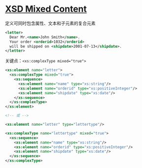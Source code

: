# [XSD Mixed Content](https://www.w3schools.com/xml/schema_complex_mixed.asp)

定义可同时包含属性、文本和子元素的复合元素

```xml
<letter>
  Dear Mr.<name>John Smith</name>.
  Your order <orderid>1032</orderid>
  will be shipped on <shipdate>2001-07-13</shipdate>.
</letter>
```

关键点：`<xs:complexType mixed="true">`

```xml
<xs:element name="letter">
  <xs:complexType mixed="true">
    <xs:sequence>
      <xs:element name="name" type="xs:string"/>
      <xs:element name="orderid" type="xs:positiveInteger"/>
      <xs:element name="shipdate" type="xs:date"/>
    </xs:sequence>
  </xs:complexType>
</xs:element>

<!-- 或 -->

<xs:element name="letter" type="lettertype"/>

<xs:complexType name="lettertype" mixed="true">
  <xs:sequence>
    <xs:element name="name" type="xs:string"/>
    <xs:element name="orderid" type="xs:positiveInteger"/>
    <xs:element name="shipdate" type="xs:date"/>
  </xs:sequence>
</xs:complexType>
```